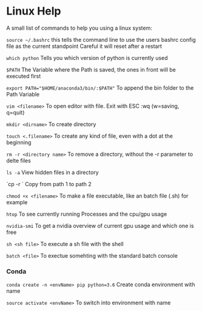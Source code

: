 # Linux Help

A small list of commands to help you using a linux system:

`source ~/.bashrc`
this tells the command line to use the users bashrc config file as the current standpoint
Careful it will reset after a restart

`which python`
Tells you which version of python is currently used

`$PATH`
The Variable where the Path is saved, the ones in front will be executed first

`export PATH="$HOME/anaconda3/bin/:$PATH"`
To append the bin folder to the Path Variable

`vim <filename>`
To open editor with file. Exit with ESC :wq (w=saving, q=quit)

`mkdir <dirname>` 
To create directory

`touch <.filename>`
To create any kind of file, even with a dot at the beginning

`rm -r <directory name>`
To remove a directory, without the -r parameter to delte files

`ls -a`
View hidden files in a directory

`cp -r <path1> <path2>´
Copy from path 1 to path 2

`chmod +x <filename>`
To make a file executable, like an batch file (.sh) for example

`htop`
To see currently running Processes and the cpu/gpu usage

`nvidia-smi`
To get a nvidia overview of current gpu usage and which one is free

`sh <sh file>`
To execute a sh file with the shell

`batch <file>`
To exectue somehting with the standard batch console


### Conda
`conda create -n <envName> pip python=3.6`
Create conda environment with name

`source activate <envName>`
To switch into environment with name


